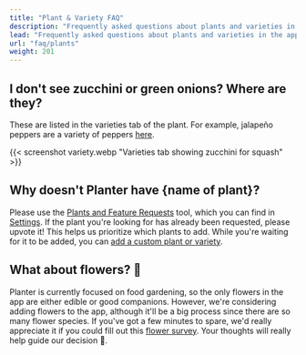 ```yaml
---
title: "Plant & Variety FAQ"
description: "Frequently asked questions about plants and varieties in the app."
lead: "Frequently asked questions about plants and varieties in the app."
url: "faq/plants"
weight: 201
---
```


## I don't see zucchini or green onions? Where are they?
These are listed in the varieties tab of the plant. For example, jalapeño peppers are a variety of
peppers [here](https://planter.garden/plants/peppers?tab=1).

{{< screenshot variety.webp "Varieties tab showing zucchini for squash" >}}


## Why doesn't Planter have {name of plant}?

Please use the [Plants and Feature Requests](https://planter.garden/requests) tool, which you can
find in [Settings](https://planter.garden/settings). If the plant you're looking for has already
been requested, please upvote it! This helps us prioritize which plants to add. While you're waiting
for it to be added, you can [add a custom plant or variety](../customization).


## What about flowers? 🌼

Planter is currently focused on food gardening, so the only flowers in the app are either edible or
good companions. However, we're considering adding flowers to the app, although it'll be a big process
since there are so many flower species. If you've got a few minutes to spare, we'd really appreciate
it if you could fill out this [flower survey](https://docs.google.com/forms/d/e/1FAIpQLSd03HjIP3Y43ARW6VIRi9aGVfpUK8kNMKtOIwKZL-OIXNCBgQ/viewform?usp=sf_link). Your thoughts will really help guide our decision 🙂.
